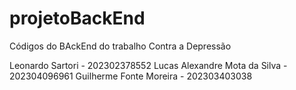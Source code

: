 # projetoBackEnd

Códigos do BAckEnd do trabalho Contra a Depressão

Leonardo Sartori - 202302378552
Lucas Alexandre Mota da Silva - 202304096961
Guilherme Fonte Moreira - 202303403038
